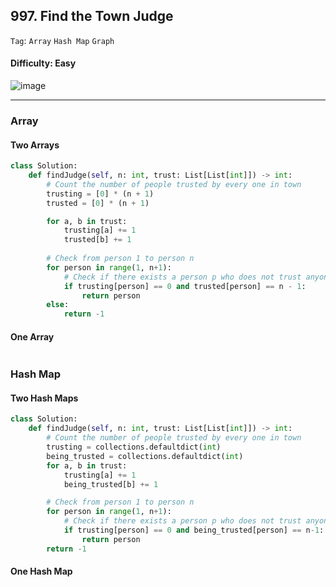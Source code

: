 ## 997. Find the Town Judge

```Tag```: ```Array``` ```Hash Map``` ```Graph```

#### Difficulty: Easy

![image](https://user-images.githubusercontent.com/35042430/213986662-f76a8197-0abf-4e36-9eec-ab93adf823b5.png)

---

### Array

#### Two Arrays

```Python
class Solution:
    def findJudge(self, n: int, trust: List[List[int]]) -> int:
        # Count the number of people trusted by every one in town
        trusting = [0] * (n + 1)
        trusted = [0] * (n + 1)

        for a, b in trust:
            trusting[a] += 1
            trusted[b] += 1
            
        # Check from person 1 to person n
        for person in range(1, n+1):
            # Check if there exists a person p who does not trust anyone and trusted by n - 1 people
            if trusting[person] == 0 and trusted[person] == n - 1:
                return person
        else:
            return -1
```

#### One Array

```Python

```

### Hash Map

#### Two Hash Maps

```Python
class Solution:
    def findJudge(self, n: int, trust: List[List[int]]) -> int:
        # Count the number of people trusted by every one in town
        trusting = collections.defaultdict(int)
        being_trusted = collections.defaultdict(int)
        for a, b in trust:
            trusting[a] += 1
            being_trusted[b] += 1

        # Check from person 1 to person n
        for person in range(1, n+1):
            # Check if there exists a person p who does not trust anyone and trusted by everyone
            if trusting[person] == 0 and being_trusted[person] == n-1:
                return person
        return -1
```

#### One Hash Map

```Python

```
